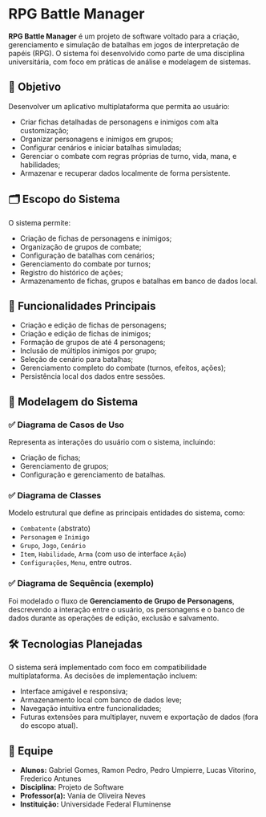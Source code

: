 # RPG Battle Manager

**RPG Battle Manager** é um projeto de software voltado para a criação, gerenciamento e simulação de batalhas em jogos de interpretação de papéis (RPG). O sistema foi desenvolvido como parte de uma disciplina universitária, com foco em práticas de análise e modelagem de sistemas.

## 🎯 Objetivo

Desenvolver um aplicativo multiplataforma que permita ao usuário:
- Criar fichas detalhadas de personagens e inimigos com alta customização;
- Organizar personagens e inimigos em grupos;
- Configurar cenários e iniciar batalhas simuladas;
- Gerenciar o combate com regras próprias de turno, vida, mana, e habilidades;
- Armazenar e recuperar dados localmente de forma persistente.

## 🗂️ Escopo do Sistema

O sistema permite:
- Criação de fichas de personagens e inimigos;
- Organização de grupos de combate;
- Configuração de batalhas com cenários;
- Gerenciamento do combate por turnos;
- Registro do histórico de ações;
- Armazenamento de fichas, grupos e batalhas em banco de dados local.

## 🧩 Funcionalidades Principais

- Criação e edição de fichas de personagens;
- Criação e edição de fichas de inimigos;
- Formação de grupos de até 4 personagens;
- Inclusão de múltiplos inimigos por grupo;
- Seleção de cenário para batalhas;
- Gerenciamento completo do combate (turnos, efeitos, ações);
- Persistência local dos dados entre sessões.

## 📝 Modelagem do Sistema

### ✅ Diagrama de Casos de Uso

Representa as interações do usuário com o sistema, incluindo:
- Criação de fichas;
- Gerenciamento de grupos;
- Configuração e gerenciamento de batalhas.

### ✅ Diagrama de Classes

Modelo estrutural que define as principais entidades do sistema, como:
- `Combatente` (abstrato)
- `Personagem` e `Inimigo`
- `Grupo`, `Jogo`, `Cenário`
- `Item`, `Habilidade`, `Arma` (com uso de interface `Ação`)
- `Configurações`, `Menu`, entre outros.

### ✅ Diagrama de Sequência (exemplo)

Foi modelado o fluxo de **Gerenciamento de Grupo de Personagens**, descrevendo a interação entre o usuário, os personagens e o banco de dados durante as operações de edição, exclusão e salvamento.

## 🛠️ Tecnologias Planejadas

O sistema será implementado com foco em compatibilidade multiplataforma. As decisões de implementação incluem:
- Interface amigável e responsiva;
- Armazenamento local com banco de dados leve;
- Navegação intuitiva entre funcionalidades;
- Futuras extensões para multiplayer, nuvem e exportação de dados (fora do escopo atual).


## 👥 Equipe

- **Alunos:** Gabriel Gomes, Ramon Pedro, Pedro Umpierre, Lucas Vitorino, Frederico Antunes
- **Disciplina:** Projeto de Software
- **Professor(a):** Vania de Oliveira Neves
- **Instituição:** Universidade Federal Fluminense
